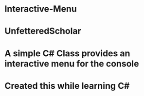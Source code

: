 # Interactive-Menu
# UnfetteredScholar 
# A simple C# Class provides an interactive menu for the console
# Created this while learning C#
